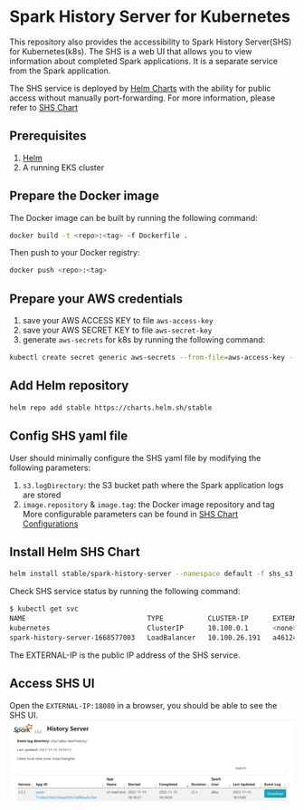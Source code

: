 # Spark History Server for Kubernetes

This repository also provides the accessibility to Spark History Server(SHS) for Kubernetes(k8s).
The SHS is a web UI that allows you to view information about completed Spark applications.
It is a separate service from the Spark application.

The SHS service is deployed by [Helm Charts](https://helm.sh/docs/topics/charts/) with the ability for
public access without manually port-forwarding. For more information, please refer to [SHS Chart](https://github.com/helm/charts/tree/master/stable/spark-history-server)

## Prerequisites
1. [Helm](https://helm.sh/docs/intro/install/)
2. A running EKS cluster


## Prepare the Docker image

The Docker image can be built by running the following command:

```bash
docker build -t <repo>:<tag> -f Dockerfile .
```

Then push to your Docker registry:

```bash
docker push <repo>:<tag>
```

## Prepare your AWS credentials
1. save your AWS ACCESS KEY to file `aws-access-key`
2. save your AWS SECRET KEY to file `aws-secret-key`
3. generate `aws-secrets` for k8s by running the following command:
```bash
kubectl create secret generic aws-secrets --from-file=aws-access-key --from-file=aws-secret-key
```

## Add Helm repository
```bash
helm repo add stable https://charts.helm.sh/stable
```

## Config SHS yaml file
User should minimally configure the SHS yaml file by modifying the following parameters:
1. `s3.logDirectory`: the S3 bucket path where the Spark application logs are stored
2. `image.repository` & `image.tag`: the Docker image repository and tag
More configurable parameters can be found in [SHS Chart Configurations](https://github.com/helm/charts/tree/master/stable/spark-history-server#configurations)

## Install Helm SHS Chart

```bash
helm install stable/spark-history-server --namespace default -f shs_s3.yaml --generate-name
```

Check SHS service status by running the following command:
```bash
$ kubectl get svc
NAME                              TYPE           CLUSTER-IP      EXTERNAL-IP                                                              PORT(S)           AGE
kubernetes                        ClusterIP      10.100.0.1      <none>                                                                   443/TCP           3h17m
spark-history-server-1668577003   LoadBalancer   10.100.26.191   a461246ba4b634bcda15c494946b97f1-688240214.us-west-2.elb.amazonaws.com   18080:31714/TCP   81m

```
The EXTERNAL-IP is the public IP address of the SHS service.

## Access SHS UI
Open the `EXTERNAL-IP:18080` in a browser, you should be able to see the SHS UI.
![SHS](../img/shs.png "Spark History Server")
